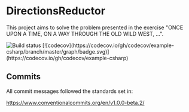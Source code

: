 # DirectionsReductor

This project aims to solve the problem presented in the exercise "ONCE UPON A TIME, ON A WAY THROUGH THE OLD WILD WEST, …".

<img src="https://ci.appveyor.com/api/projects/status/github/OnofreJ/directionsreductor?svg=true" alt="Build status">
[![codecov](https://codecov.io/gh/codecov/example-csharp/branch/master/graph/badge.svg)](https://codecov.io/gh/codecov/example-csharp)

## Commits
All commit messages followed the standards set in:

https://www.conventionalcommits.org/en/v1.0.0-beta.2/



